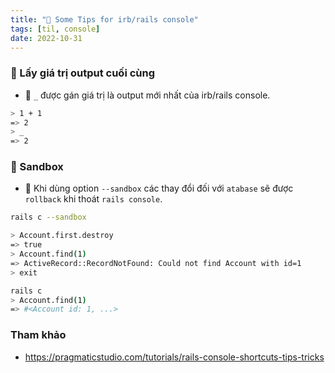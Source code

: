 ```yaml
---
title: "🌱 Some Tips for irb/rails console"
tags: [til, console]
date: 2022-10-31
---
```


### 🌿 Lấy giá trị output cuối cùng
- 🌱 `_` được gán giá trị là output mới nhất của irb/rails console.

```sh
> 1 + 1 
=> 2
> _
=> 2
```

### 🌿 Sandbox
- 🌱 Khi dùng option `--sandbox` các thay đổi đối với `atabase` sẽ được `rollback` khi thoát `rails console`.  

```sh
rails c --sandbox

> Account.first.destroy
=> true
> Account.find(1)
=> ActiveRecord::RecordNotFound: Could not find Account with id=1
> exit

rails c
> Account.find(1)
=> #<Account id: 1, ...>
```

### Tham khảo
- https://pragmaticstudio.com/tutorials/rails-console-shortcuts-tips-tricks